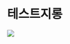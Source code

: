 # 테스트지롱
<!---
monolith-parkeunwoo/monolith-parkeunwoo is a ✨ special ✨ repository because its `README.md` (this file) appears on your GitHub profile.
You can click the Preview link to take a look at your changes.
--->

<a href="https://github.com/devxb/gitanimals">
  <img src="https://render.gitanimals.org/farms/monolith-parkeunwoo"/>
</a>
